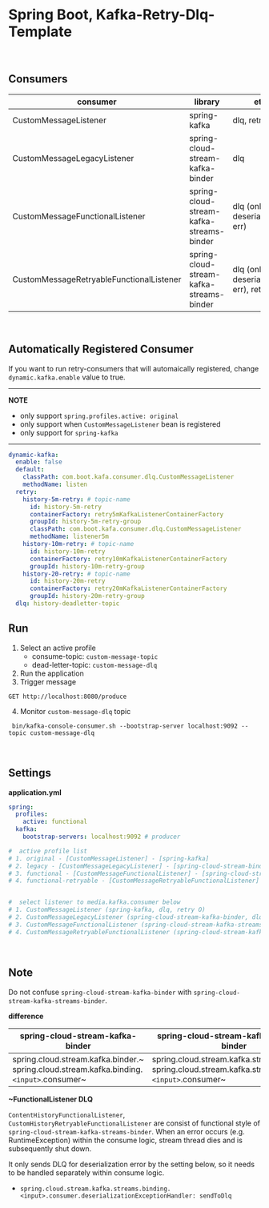 # Spring Boot, Kafka-Retry-Dlq-Template

&nbsp;

## Consumers

consumer | library | etc 
------|----------|------
CustomMessageListener | spring-kafka | dlq, retry
CustomMessageLegacyListener | spring-cloud-stream-kafka-binder | dlq
CustomMessageFunctionalListener | spring-cloud-stream-kafka-streams-binder | dlq (only deserialization err)
CustomMessageRetryableFunctionalListener | spring-cloud-stream-kafka-streams-binder | dlq (only deserialization err), retry

&nbsp;

## Automatically Registered Consumer

If you want to run retry-consumers that will automaically registered, change `dynamic.kafka.enable` value to true.

---
**NOTE**

- only support `spring.profiles.active: original`
- only support when `CustomMessageListener` bean is registered
- only support for `spring-kafka`

---


```yml
dynamic-kafka:
  enable: false
  default:
    classPath: com.boot.kafa.consumer.dlq.CustomMessageListener
    methodName: listen
  retry:
    history-5m-retry: # topic-name
      id: history-5m-retry
      containerFactory: retry5mKafkaListenerContainerFactory
      groupId: history-5m-retry-group
      classPath: com.boot.kafa.consumer.dlq.CustomMessageListener
      methodName: listener5m
    history-10m-retry: # topic-name
      id: history-10m-retry
      containerFactory: retry10mKafkaListenerContainerFactory
      groupId: history-10m-retry-group
    history-20-retry: # topic-name
      id: history-20m-retry
      containerFactory: retry20mKafkaListenerContainerFactory
      groupId: history-20m-retry-group
  dlq: history-deadletter-topic 
```
## Run 
1. Select an active profile
   - consume-topic: `custom-message-topic` 
   - dead-letter-topic: `custom-message-dlq`
2. Run the application
3. Trigger message
```
GET http://localhost:8080/produce 
```
4. Monitor `custom-message-dlq` topic 

```
 bin/kafka-console-consumer.sh --bootstrap-server localhost:9092 --topic custom-message-dlq
```

&nbsp;

## Settings 

**application.yml**
```yml
spring:
  profiles:
    active: functional
  kafka:
    bootstrap-servers: localhost:9092 # producer

#  active profile list
# 1. original - [CustomMessageListener] - [spring-kafka]
# 2. legacy - [CustomMessageLegacyListener] - [spring-cloud-stream-binder-kafka]
# 3. functional - [CustomMessageFunctionalListener] - [spring-cloud-stream-binder-kafka-stream]
# 4. functional-retryable - [CustomMessageRetryableFunctionalListener] - [spring-cloud-stream-binder-kafka-stream]


#  select listener to media.kafka.consumer below
# 1. CustomMessageListener (spring-kafka, dlq, retry O)
# 2. CustomMessageLegacyListener (spring-cloud-stream-kafka-binder, dlq)
# 3. CustomMessageFunctionalListener (spring-cloud-stream-kafka-streams-binder, dlq (only deserialization err))
# 4. CustomMessageRetryableFunctionalListener (spring-cloud-stream-kafka-streams-binder, dlq (only deserialization err), retry O)
```

&nbsp;

## Note

Do not confuse `spring-cloud-stream-kafka-binder` with `spring-cloud-stream-kafka-streams-binder`. 

**difference**

spring-cloud-stream-kafka-binder | spring-cloud-stream-kafka-streams-binder
---------------|------------
spring.cloud.stream.kafka.binder.~ <br> spring.cloud.stream.kafka.binding.`<input>`.consumer~   | spring.cloud.stream.kafka.streams.binder.~ <br> spring.cloud.stream.kafka.streams.binding.`<input>`.consumer~


**~FunctionalListener DLQ**

`ContentHistoryFunctionalListener`, `CustomHistoryRetryableFunctionalListener` are consist of functional style of `spring-cloud-stream-kafka-streams-binder`.
When an error occurs (e.g. RuntimeException) within the consume logic, stream thread dies and is subsequently shut down.

It only sends DLQ for deserialization error by the setting below, so it needs to be handled separately within consume logic.

- `spring.cloud.stream.kafka.streams.binding.<input>.consumer.deserializationExceptionHandler: sendToDlq`

